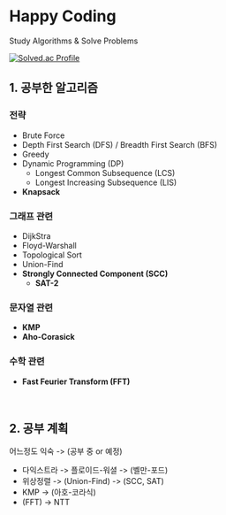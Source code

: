 # Happy Coding

Study Algorithms & Solve Problems

[![Solved.ac Profile](http://mazassumnida.wtf/api/v2/generate_badge?boj=husask)](https://solved.ac/husask/)


## 1. 공부한 알고리즘 
### 전략
- Brute Force
- Depth First Search (DFS) / Breadth First Search (BFS)
- Greedy
- Dynamic Programming (DP)
    + Longest Common Subsequence (LCS)
    + Longest Increasing Subsequence (LIS)
- **Knapsack**

### 그래프 관련
- DijkStra
- Floyd-Warshall
- Topological Sort
- Union-Find
- **Strongly Connected Component (SCC)**
    + **SAT-2**

### 문자열 관련
- **KMP**
- **Aho-Corasick**

### 수학 관련
- **Fast Feurier Transform (FFT)**

<br />

## 2. 공부 계획

어느정도 익숙 -> (공부 중 or 예정)

- 다익스트라 -> 플로이드-워셜 -> (벨만-포드)
- 위상정렬 -> (Union-Find) -> (SCC, SAT)
- KMP -> (아호-코라식)
- (FFT) -> NTT
